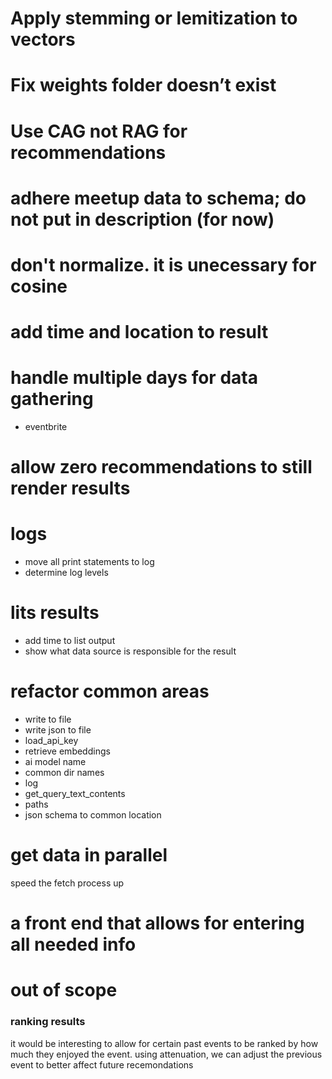 # Apply stemming or lemitization to vectors

# Fix weights folder doesn’t exist

# Use CAG not RAG for recommendations

# adhere meetup data to schema; do not put in description (for now)

# don't normalize. it is unecessary for cosine 

# add time and location to result

# handle multiple days for data gathering
* eventbrite

# allow zero recommendations to still render results

# logs
* move all print statements to log
* determine log levels

# lits results
* add time to list output
* show what data source is responsible for the result


# refactor common areas
* write to file
* write json to file
* load_api_key
* retrieve embeddings
* ai model name
* common dir names
* log
* get_query_text_contents
* paths
* json schema to common location

# get data in parallel
speed the fetch process up

# a front end that allows for entering all needed info

# out of scope
### ranking results
it would be interesting to allow for certain past events to be ranked by how much they enjoyed the event. using attenuation, we can adjust the previous event to better affect future recemondations 


